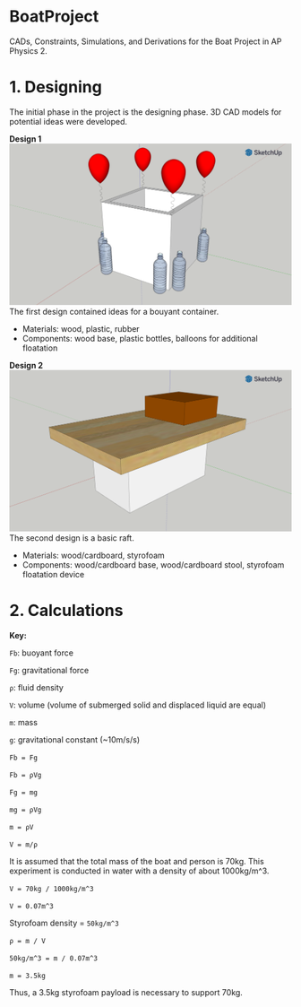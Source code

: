 # BoatProject
CADs, Constraints, Simulations, and Derivations for the Boat Project in AP Physics 2.

<h1>1. Designing</h1>
<p>The initial phase in the project is the designing phase. 3D CAD models for potential ideas were developed.</p>

<b>Design 1</b>
<img src="design1.png">
The first design contained ideas for a bouyant container.
<ul>
<li>Materials: wood, plastic, rubber</li>
<li>Components: wood base, plastic bottles, balloons for additional floatation</li>
</ul>


<b>Design 2</b>
<img src="design2.png">
The second design is a basic raft.
<ul>
<li>Materials: wood/cardboard, styrofoam</li>
<li>Components: wood/cardboard base, wood/cardboard stool, styrofoam floatation device</li>
</ul>


<h1>2. Calculations</h1>

<b>Key:</b>

<code>Fb</code>: buoyant force

<code>Fg</code>: gravitational force

<code>ρ</code>: fluid density

<code>V</code>: volume (volume of submerged solid and displaced liquid are equal)

<code>m</code>: mass

<code>g</code>: gravitational constant (~10m/s/s)



<code>Fb = Fg</code>

<code>Fb = ρVg</code>

<code>Fg = mg</code>

<code>mg = ρVg</code>

<code>m = ρV</code>

<code>V = m/ρ</code>

It is assumed that the total mass of the boat and person is 70kg.
This experiment is conducted in water with a density of about 1000kg/m^3.


<code>V = 70kg / 1000kg/m^3</code>

<code>V = 0.07m^3</code>


Styrofoam density = <code>50kg/m^3</code>

<code>ρ = m / V</code>

<code>50kg/m^3 = m / 0.07m^3</code>

<code>m = 3.5kg</code>



Thus, a 3.5kg styrofoam payload is necessary to support 70kg.

